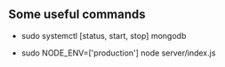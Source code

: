 ## Some useful commands

- sudo systemctl [status, start, stop] mongodb

- sudo NODE_ENV=['production'] node server/index.js